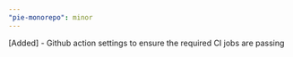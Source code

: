 ```yaml
---
"pie-monorepo": minor
---
```


[Added] - Github action settings to ensure the required CI jobs are passing
